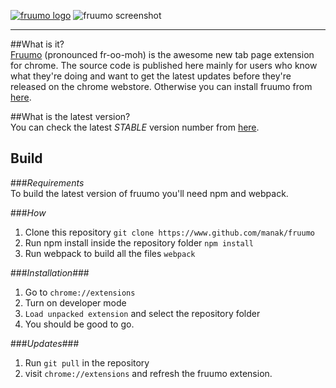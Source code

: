 [![fruumo logo](https://fruumo.com/images/logo.png)](https://www.fruumo.com)
![fruumo screenshot](https://fruumo.com/images/screenshot.jpg)

____________

##What is it?  
[Fruumo](https://fruumo.com) (pronounced fr-oo-moh) is the awesome new tab page extension for chrome. The source code is published here mainly for users who know what they're doing and want to get the latest updates before they're released on the chrome webstore. Otherwise you can install fruumo from [here](https://fruumo.com).

##What is the latest version?  
You can check the latest *STABLE* version number from [here](https://fruumo.com/version/version.json).

## Build

###_Requirements_  
To build the latest version of fruumo you'll need npm and webpack.

###_How_  
1. Clone this repository `git clone https://www.github.com/manak/fruumo`
2. Run npm install inside the repository folder `npm install`
3. Run webpack to build all the files `webpack`

###_Installation_###  
1. Go to `chrome://extensions`
2. Turn on developer mode
3. `Load unpacked extension` and select the repository folder
4. You should be good to go.

###_Updates_###  
1. Run `git pull` in the repository
2. visit `chrome://extensions` and refresh the fruumo extension.



	

